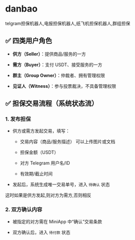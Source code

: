# danbao
telgram担保机器人,电报担保机器人,纸飞机担保机器人,群组担保
## ✅ 四类用户角色

 

* **供方（Seller）**：提供商品/服务的一方

* **需方（Buyer）**：支付 USDT、接受服务的一方

* **群主（Group Owner）**：仲裁者、拥有管理权限

* **见证人（Witness）**：参与投票裁决，不具备管理权限

 

 

## ✅ 担保交易流程（系统状态流）

 

### 1. 发布担保

 

* 供方或需方发起交易，填写：

 

  * 交易内容（商品/服务描述）   可以上传图片或文档

  * 担保金额（USDT）

  * 对方 Telegram 用户名/ID

  * 有效期/截止时间

* 发起后，系统生成唯一交易单号，进入 `待确认` 状态

这时如果是供方发起,则对方为需方,否则相反

 

### 2. 双方确认内容

 

* 被指定的对方需在 MiniApp 中“确认”交易条款

* 双方确认后，进入 `待付款` 状态
